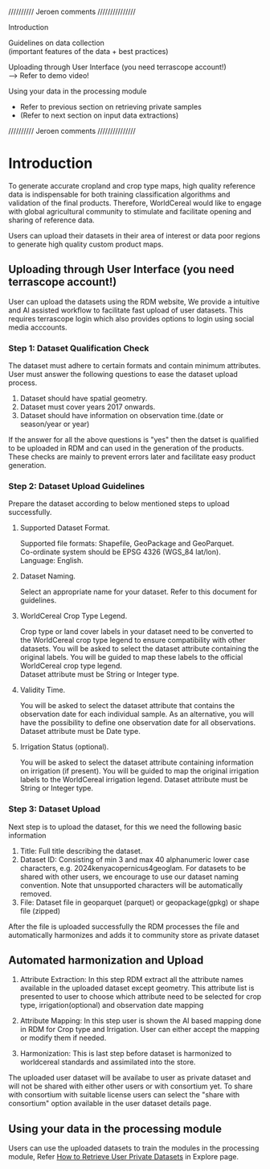 ////////// Jeroen comments ///////////////  
  
Introduction  

Guidelines on data collection  
(important features of the data + best practices)  

Uploading through User Interface (you need terrascope account!)  
-->	Refer to demo video!  

Using your data in the processing module  
-	Refer to previous section on retrieving private samples  
-	(Refer to next section on input data extractions)  

////////// Jeroen comments ///////////////

# Introduction

To generate accurate cropland and crop type maps, high quality reference data is indispensable for both training classification algorithms and validation of the final products. Therefore, WorldCereal would like to engage with global agricultural community to stimulate and facilitate opening and sharing of reference data.  

Users can upload their datasets in their area of interest or data poor regions to generate high quality custom product maps.  

## Uploading through User Interface (you need terrascope account!) 
User can upload the datasets using the RDM website, We provide a intuitive and AI assisted workflow to facilitate fast upload of user datasets. This requires terrascope login which also provides options to login using social media acccounts.  

### Step 1: Dataset Qualification Check

The dataset must adhere to certain formats and contain minimum attributes. User must answer the following questions to ease the dataset upload process.  
1. Dataset should have spatial geometry.  
2. Dataset must cover years 2017 onwards.  
3. Dataset should have information on observation time.(date or season/year or year)

If the answer for all the above questions is "yes" then the datset is qualified to be uploaded in RDM and can used in the generation of the products. These checks are mainly to prevent errors later and facilitate easy product generation.  

### Step 2: Dataset Upload Guidelines

Prepare the dataset according to below mentioned steps to upload successfully.  

1. Supported Dataset Format.  
  
    Supported file formats: Shapefile, GeoPackage and GeoParquet.  
    Co-ordinate system should be EPSG 4326 (WGS_84 lat/lon).  
    Language: English.  

2. Dataset Naming.  

    Select an appropriate name for your dataset. Refer to this document for guidelines.  

3. WorldCereal Crop Type Legend.  

    Crop type or land cover labels in your dataset need to be converted to the WorldCereal crop type legend to ensure compatibility with other datasets. You will be asked to select the dataset attribute containing the original labels. You will be guided to map these labels to the official WorldCereal crop type legend.    
    Dataset attribute must be String or Integer type.  

4. Validity Time.  
 
    You will be asked to select the dataset attribute that contains the observation date for each individual sample. As an alternative, you will have the possibility to define one observation date for all observations.  
    Dataset attribute must be Date type.  

5. Irrigation Status (optional).  

    You will be asked to select the dataset attribute containing information on irrigation (if present). You will be guided to map the original irrigation labels to the WorldCereal irrigation legend.
    Dataset attribute must be String or Integer type.


### Step 3: Dataset Upload

 Next step is to upload the dataset, for this we need the following basic information  

 1. Title: Full title describing the dataset.
 2. Dataset ID: Consisting of min 3 and max 40 alphanumeric lower case characters, e.g. 2024kenyacopernicus4geoglam. For datasets to be shared with other users, we encourage to use our dataset naming convention. Note that unsupported characters will be automatically removed.
 3. File: Dataset file in geoparquet (parquet) or geopackage(gpkg) or shape file (zipped)  

After the file is uploaded successfully the RDM processes the file and automatically harmonizes and adds it to community store as private dataset

## Automated harmonization and Upload

1. Attribute Extraction: In this step RDM extract all the attribute names available in the uploaded dataset except geometry. This attribute list is presented to user to choose which attribute need to be selected for crop type, irrigation(optional) and observation date mapping  

2. Attribute Mapping: In this step user is shown the AI based mapping done in RDM for Crop type and Irrigation. User can either accept the mapping or modify them if needed. 

3. Harmonization: This is last step before dataset is harmonized to worldcereal standards and assimilated into the store.  

The uploaded user dataset will be availabe to user as private dataset and will not be shared with either other users or with consortium yet. To share with consortium with suitable license users can select the "share with consortium" option available in the user dataset details page.  


## Using your data in the processing module  

Users can use the uploaded datasets to train the modules in the processing module, Refer [How to Retrieve User Private Datasets](https://worldcereal.github.io/worldcereal-documentation/rdm/explore.html#how-to-retrieve-user-private-datasets) in Explore page.  
